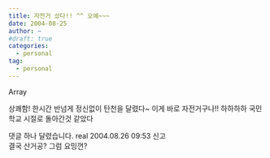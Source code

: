 ```yaml
---
title: 자전거 샀다!! ^^ 오예~~~
date: 2004-08-25
author: ~
#draft: true
categories:
  - personal
tag:
  - personal
---
```




Array

상쾌함!
한시간 반넘게 정신없이 탄천을 달렸다~
이게 바로 자전거구나!!
하하하하
국민학교 시절로 돌아간것 같았다


 댓글 하나 달렸습니다.
 real 2004.08.26 09:53 신고   
결국 산거공? 그럼 요밍껀?




